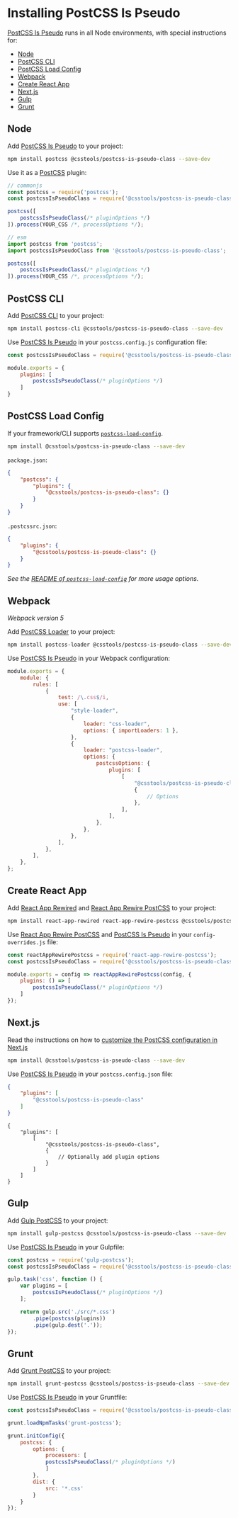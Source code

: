 # Installing PostCSS Is Pseudo

[PostCSS Is Pseudo] runs in all Node environments, with special instructions for:

- [Node](#node)
- [PostCSS CLI](#postcss-cli)
- [PostCSS Load Config](#postcss-load-config)
- [Webpack](#webpack)
- [Create React App](#create-react-app)
- [Next.js](#nextjs)
- [Gulp](#gulp)
- [Grunt](#grunt)

## Node

Add [PostCSS Is Pseudo] to your project:

```bash
npm install postcss @csstools/postcss-is-pseudo-class --save-dev
```

Use it as a [PostCSS] plugin:

```js
// commonjs
const postcss = require('postcss');
const postcssIsPseudoClass = require('@csstools/postcss-is-pseudo-class');

postcss([
	postcssIsPseudoClass(/* pluginOptions */)
]).process(YOUR_CSS /*, processOptions */);
```

```js
// esm
import postcss from 'postcss';
import postcssIsPseudoClass from '@csstools/postcss-is-pseudo-class';

postcss([
	postcssIsPseudoClass(/* pluginOptions */)
]).process(YOUR_CSS /*, processOptions */);
```

## PostCSS CLI

Add [PostCSS CLI] to your project:

```bash
npm install postcss-cli @csstools/postcss-is-pseudo-class --save-dev
```

Use [PostCSS Is Pseudo] in your `postcss.config.js` configuration file:

```js
const postcssIsPseudoClass = require('@csstools/postcss-is-pseudo-class');

module.exports = {
	plugins: [
		postcssIsPseudoClass(/* pluginOptions */)
	]
}
```

## PostCSS Load Config

If your framework/CLI supports [`postcss-load-config`](https://github.com/postcss/postcss-load-config).

```bash
npm install @csstools/postcss-is-pseudo-class --save-dev
```

`package.json`:

```json
{
	"postcss": {
		"plugins": {
			"@csstools/postcss-is-pseudo-class": {}
		}
	}
}
```

`.postcssrc.json`:

```json
{
	"plugins": {
		"@csstools/postcss-is-pseudo-class": {}
	}
}
```

_See the [README of `postcss-load-config`](https://github.com/postcss/postcss-load-config#usage) for more usage options._

## Webpack

_Webpack version 5_

Add [PostCSS Loader] to your project:

```bash
npm install postcss-loader @csstools/postcss-is-pseudo-class --save-dev
```

Use [PostCSS Is Pseudo] in your Webpack configuration:

```js
module.exports = {
	module: {
		rules: [
			{
				test: /\.css$/i,
				use: [
					"style-loader",
					{
						loader: "css-loader",
						options: { importLoaders: 1 },
					},
					{
						loader: "postcss-loader",
						options: {
							postcssOptions: {
								plugins: [
									[
										"@csstools/postcss-is-pseudo-class",
										{
											// Options
										},
									],
								],
							},
						},
					},
				],
			},
		],
	},
};
```

## Create React App

Add [React App Rewired] and [React App Rewire PostCSS] to your project:

```bash
npm install react-app-rewired react-app-rewire-postcss @csstools/postcss-is-pseudo-class --save-dev
```

Use [React App Rewire PostCSS] and [PostCSS Is Pseudo] in your
`config-overrides.js` file:

```js
const reactAppRewirePostcss = require('react-app-rewire-postcss');
const postcssIsPseudoClass = require('@csstools/postcss-is-pseudo-class');

module.exports = config => reactAppRewirePostcss(config, {
	plugins: () => [
		postcssIsPseudoClass(/* pluginOptions */)
	]
});
```

## Next.js

Read the instructions on how to [customize the PostCSS configuration in Next.js](https://nextjs.org/docs/advanced-features/customizing-postcss-config)

```bash
npm install @csstools/postcss-is-pseudo-class --save-dev
```

Use [PostCSS Is Pseudo] in your `postcss.config.json` file:

```json
{
	"plugins": [
		"@csstools/postcss-is-pseudo-class"
	]
}
```

```json5
{
	"plugins": [
		[
			"@csstools/postcss-is-pseudo-class",
			{
				// Optionally add plugin options
			}
		]
	]
}
```

## Gulp

Add [Gulp PostCSS] to your project:

```bash
npm install gulp-postcss @csstools/postcss-is-pseudo-class --save-dev
```

Use [PostCSS Is Pseudo] in your Gulpfile:

```js
const postcss = require('gulp-postcss');
const postcssIsPseudoClass = require('@csstools/postcss-is-pseudo-class');

gulp.task('css', function () {
	var plugins = [
		postcssIsPseudoClass(/* pluginOptions */)
	];

	return gulp.src('./src/*.css')
		.pipe(postcss(plugins))
		.pipe(gulp.dest('.'));
});
```

## Grunt

Add [Grunt PostCSS] to your project:

```bash
npm install grunt-postcss @csstools/postcss-is-pseudo-class --save-dev
```

Use [PostCSS Is Pseudo] in your Gruntfile:

```js
const postcssIsPseudoClass = require('@csstools/postcss-is-pseudo-class');

grunt.loadNpmTasks('grunt-postcss');

grunt.initConfig({
	postcss: {
		options: {
			processors: [
			postcssIsPseudoClass(/* pluginOptions */)
			]
		},
		dist: {
			src: '*.css'
		}
	}
});
```

[Gulp PostCSS]: https://github.com/postcss/gulp-postcss
[Grunt PostCSS]: https://github.com/nDmitry/grunt-postcss
[PostCSS]: https://github.com/postcss/postcss
[PostCSS CLI]: https://github.com/postcss/postcss-cli
[PostCSS Loader]: https://github.com/postcss/postcss-loader
[PostCSS Is Pseudo]: https://github.com/csstools/postcss-plugins/tree/main/plugins/postcss-is-pseudo-class
[React App Rewire PostCSS]: https://github.com/csstools/react-app-rewire-postcss
[React App Rewired]: https://github.com/timarney/react-app-rewired
[Next.js]: https://nextjs.org
